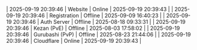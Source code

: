 | 2025-09-19 20:39:46 | Website | Online | 2025-09-19 20:39:43 |
| 2025-09-19 20:39:46 | Registration | Offline | 2025-09-09 16:40:23 |
| 2025-09-19 20:39:46 | Auth Server | Offline | 2025-08-18 09:33:31 |
| 2025-09-19 20:39:46 | Kezan (PvE) | Offline | 2025-08-03 17:58:02 |
| 2025-09-19 20:39:46 | Gurubashi (PvP) | Offline | 2025-08-23 21:44:06 |
| 2025-09-19 20:39:46 | Cloudflare | Online | 2025-09-19 20:39:43 |
